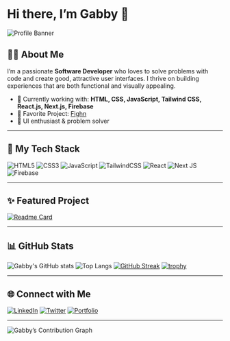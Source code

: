 # Hi there, I’m Gabby 👋

![Profile Banner](https://capsule-render.vercel.app/api?type=waving&color=gradient&height=200&section=header&text=Gabby-Codes&fontSize=40&fontAlignY=35&desc=Software%20Developer%20%7C%20UI%20Enthusiast&descAlignY=60)

## 👩‍💻 About Me
I’m a passionate **Software Developer** who loves to solve problems with code and create good, attractive user interfaces. I thrive on building experiences that are both functional and visually appealing.

- 🔭 Currently working with: **HTML, CSS, JavaScript, Tailwind CSS, React.js, Next.js, Firebase**
- 🚀 Favorite Project: [Fighn](https://github.com/Gabby-Codes25/Fighn)
- 🎨 UI enthusiast & problem solver

---

## 🌟 My Tech Stack

![HTML5](https://img.shields.io/badge/html5-%23E34F26.svg?&style=for-the-badge&logo=html5&logoColor=white)
![CSS3](https://img.shields.io/badge/css3-%231572B6.svg?&style=for-the-badge&logo=css3&logoColor=white)
![JavaScript](https://img.shields.io/badge/javascript-%23F7DF1E.svg?&style=for-the-badge&logo=javascript&logoColor=black)
![TailwindCSS](https://img.shields.io/badge/tailwindcss-%2338B2AC.svg?&style=for-the-badge&logo=tailwind-css&logoColor=white)
![React](https://img.shields.io/badge/react-%2320232a.svg?&style=for-the-badge&logo=react&logoColor=%2361DAFB)
![Next JS](https://img.shields.io/badge/nextjs-black?style=for-the-badge&logo=next.js&logoColor=white)
![Firebase](https://img.shields.io/badge/firebase-%23039BE5.svg?&style=for-the-badge&logo=firebase)

---

## ✨ Featured Project

[![Readme Card](https://github-readme-stats.vercel.app/api/pin/?username=Gabby-Codes25&repo=Fighn&theme=radical)](https://github.com/Gabby-Codes25/Fighn)

---

## 📊 GitHub Stats

![Gabby's GitHub stats](https://github-readme-stats.vercel.app/api?username=Gabby-Codes25&show_icons=true&theme=radical)
![Top Langs](https://github-readme-stats.vercel.app/api/top-langs/?username=Gabby-Codes25&layout=compact&theme=radical)
[![GitHub Streak](https://streak-stats.demolab.com/?user=Gabby-Codes25&theme=radical)](https://git.io/streak-stats)
[![trophy](https://github-profile-trophy.vercel.app/?username=Gabby-Codes25&theme=radical)](https://github.com/ryo-ma/github-profile-trophy)

---

## 🌐 Connect with Me

[![LinkedIn](https://img.shields.io/badge/LinkedIn-blue?style=for-the-badge&logo=linkedin&logoColor=white)](https://www.linkedin.com/in/gabby-codes25/)
[![Twitter](https://img.shields.io/badge/Twitter-blue?style=for-the-badge&logo=twitter&logoColor=white)](https://twitter.com/GabbyCodes25)
[![Portfolio](https://img.shields.io/badge/Portfolio-222?style=for-the-badge&logo=firefox-browser&logoColor=white)](https://obasigabrielportfolio.netlify.app)

---

![Gabby’s Contribution Graph](https://github-readme-activity-graph.vercel.app/graph?username=Gabby-Codes25&theme=radical)

<!-- Profile last updated: 2025-06-17 -->
